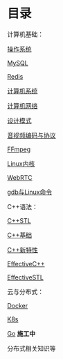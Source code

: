 # 目录

计算机基础：

[操作系统](ji-suan-ji-ji-chu/cao-zuo-xi-tong.md)

[MySQL](ji-suan-ji-ji-chu/mysql.md)

[Redis](ji-suan-ji-ji-chu/redis.md)

[计算机系统](ji-suan-ji-ji-chu/ji-suan-ji-xi-tong.md)

[计算机网络](ji-suan-ji-ji-chu/ji-suan-ji-wang-luo.md)

[设计模式](ji-suan-ji-ji-chu/she-ji-mo-shi.md)

[音视频编码与协议](ji-suan-ji-ji-chu/yin-shi-pin-bian-ma-yu-xie-yi.md)

[FFmpeg](ji-suan-ji-ji-chu/ffmpeg.md)

[Linux内核](ji-suan-ji-ji-chu/linux-nei-he-she-ji.md)

[WebRTC](ji-suan-ji-ji-chu/webrtc.md)

[gdb与Linux命令](ji-suan-ji-ji-chu/gdb-yu-linux-ming-ling.md)

C++语法：

[C++STL](c++-yu-fa/c++stl-bi-ji.md)

[C++基础](c++-yu-fa/c++-ji-chu-bi-ji.md)

[C++新特性](c++-yu-fa/c++-xin-te-xing.md)

[EffectiveC++](c++-yu-fa/effectivec++.md)

[EffectiveSTL](c++-yu-fa/effectivestl.md)

云与分布式：

[Docker](yun-yu-fen-bu-shi/docker.md)

[K8s](yun-yu-fen-bu-shi/k8s.md)

[Go](yun-yu-fen-bu-shi/go.md) **施工中**

分布式相关知识等
